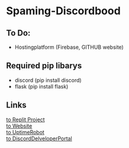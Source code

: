 # Spaming-Discordbood

## To Do:
- Hostingplatform (Firebase, GITHUB website)


## Required pip libarys
- discord (pip install discord)
- flask (pip install flask)

## Links
[to Replit Project](https://replit.com/@Sheller2003/Spaming-Discordbood#README.md)<br>
[to Website](https://Spaming-Discordbood.sheller2003.repl.co)<br>
[to UptimeRobot](https://uptimerobot.com/dashboard#mainDashboard)<br>
[to DiscordDelveloperPortal](https://discord.com/developers/teams)
